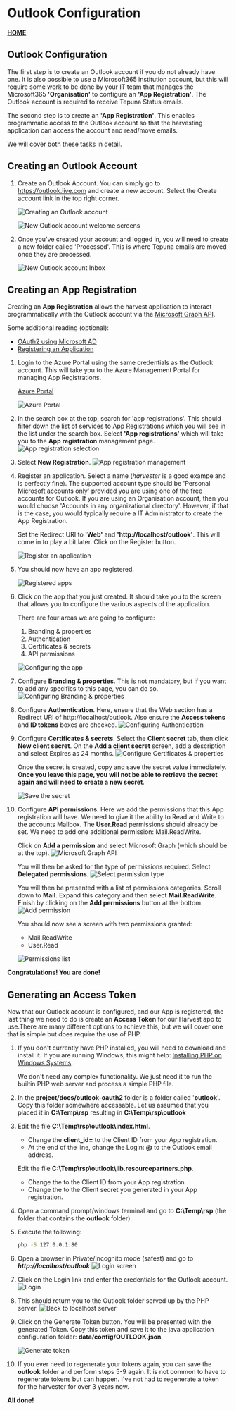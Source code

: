 # Outlook Configuration
__[HOME](README.md)__

## Outlook Configuration
The first step is to create an Outlook account if you do not already have one. It is also possible to use a Microsoft365 institution account, but this will require some work to be done by your IT team that manages the Microsoft365 __'Organisation'__ to configure an __'App Registration'__. The Outlook account is required to receive Tepuna Status emails.

The second step is to create an __'App Registration'__. This enables programmatic access to the Outlook account so that the harvesting application can access the account and read/move emails.

We will cover both these tasks in detail.

## Creating an Outlook Account

1. Create an Outlook Account. You can simply go to https://outlook.live.com and create a new account. Select the Create account link in the top right corner.

   ![Creating an Outlook account](outlook-oauth2/outlook-oauth2-01.png)

   ![New Outlook account welcome screens](outlook-oauth2/outlook-oauth2-02.png)

2. Once you've created your account and logged in, you will need to create a new folder called 'Processed'. This is where Tepuna emails are moved once they are processed.
 
   ![New Outlook account Inbox](outlook-oauth2/outlook-oauth2-03.png)

## Creating an App Registration
Creating an __App Registration__ allows the harvest application to interact programmatically with the Outlook account via the [Microsoft Graph API](https://learn.microsoft.com/en-us/outlook/rest/get-started).

Some additional reading (optional):
- [OAuth2 using Microsoft AD](https://learn.microsoft.com/en-us/azure/active-directory/develop/)
- [Registering an Application](https://learn.microsoft.com/en-us/azure/active-directory/develop/quickstart-register-app)


1. Login to the Azure Portal using the same credentials as the Outlook account. This will take you to the Azure Management Portal for managing App Registrations.

   [Azure Portal ](https://portal.azure.com/)

   ![Azure Portal](outlook-oauth2/outlook-oauth2-04.png)

2. In the search box at the top, search for 'app registrations'. This should filter down the list of services to App Registrations which you will see in the list under the search box. Select __'App registrations'__ which will take you to the __App registration__ management page.
   ![App registration selection](outlook-oauth2/outlook-oauth2-05.png)

3. Select __New Registration__.
   ![App registration management](outlook-oauth2/outlook-oauth2-06.png)

4. Register an application. Select a name (_harvester_ is a good exampe and is perfectly fine). The supported account type should be 'Personal Microsoft accounts only' provided you are using one of the free accounts for Outlook. If you are using an Organisation account, then you would choose 'Accounts in any organizational directory'. However, if that is the case, you would typically require a IT Administrator to create the App Registration.
   
   Set the Redirect URI to __'Web'__ and __'http://localhost/outlook'__. This will come in to play a bit later. Click on the Register button.

   ![Register an application](outlook-oauth2/outlook-oauth2-07.png)

5. You should now have an app registered.
   
   ![Registered apps](outlook-oauth2/outlook-oauth2-08.png)

6. Click on the app that you just created. It should take you to the screen that allows you to configure the various aspects of the application.
   
   There are four areas we are going to configure:
   1. Branding & properties
   2. Authentication
   3. Certificates & secrets
   4. API permissions

   ![Configuring the app](outlook-oauth2/outlook-oauth2-09.png)

7. Configure __Branding & properties__. This is not mandatory, but if you want to add any specifics to this page, you can do so.
   ![Configuring Branding & properties](outlook-oauth2/outlook-oauth2-10.png)

8. Configure __Authentication__. Here, ensure that the Web section has a Redirect URI of http://localhost/outlook. Also ensure the __Access tokens__ and __ID tokens__ boxes are checked.
   ![Configuring Authentication](outlook-oauth2/outlook-oauth2-11.png)

9. Configure __Certificates & secrets__. Select the __Client secret__ tab, then click __New client secret__. On the __Add a client secret__ screen, add a description and select Expires as 24 months.
   ![Configure Certificates & properties](outlook-oauth2/outlook-oauth2-12.png)

   Once the secret is created, copy and save the secret value immediately. __Once you leave this page, you will not be able to retrieve the secret again and will need to create a new secret__.

   ![Save the secret](outlook-oauth2/outlook-oauth2-13.png)

10. Configure __API permissions__. Here we add the permissions that this App registration will have. We need to give it the ability to Read and Write to the accounts Mailbox. The __User.Read__ permissions should already be set. We need to add one additional permission: Mail.ReadWrite.

    Click on __Add a permission__ and select Microsoft Graph (which should be at the top).
    ![Microsoft Graph API](outlook-oauth2/outlook-oauth2-14.png)

    You will then be asked for the type of permissions required. Select __Delegated permissions__.
    ![Select permission type](outlook-oauth2/outlook-oauth2-15.png)
    
    You will then be presented with a list of permissions categories. Scroll down to __Mail__. Expand this category and then select __Mail.ReadWrite__. Finish by clicking on the __Add permissions__ button at the bottom.
    ![Add permission](outlook-oauth2/outlook-oauth2-16.png)

    You should now see a screen with two permissions granted:
    - Mail.ReadWrite
    - User.Read
    
    ![Permissions list](outlook-oauth2/outlook-oauth2-17.png)

__Congratulations! You are done!__

## Generating an Access Token
Now that our Outlook account is configured, and our App is registered, the last thing we need to do is create an __Access Token__ for our Harvest app to use.There are many different options to achieve this, but we will cover one that is simple but does require the use of PHP.

1. If you don't currently have PHP installed, you will need to download and install it. If you are running Windows, this might help: [Installing PHP on Windows Systems](https://www.php.net/manual/en/install.windows.php).
   
   We don't need any complex functionality. We just need it to run the builtin PHP web server and process a simple PHP file.

2. In the __project/docs/outlook-oauth2__ folder is a folder called '__outlook__'. Copy this folder somewhere accessable. Let us assumed that you placed it in __C:\Temp\rsp__ resulting in __C:\Temp\rsp\outlook__ 

3. Edit the file __C:\Temp\rsp\outlook\index.html__.
   - Change the __client_id=__ to the Client ID from your App registration.
   - At the end of the line, change the Login: ____@____ to the Outlook email address.
   
   Edit the file __C:\Temp\rsp\outlook\lib.resourcepartners.php__.
   - Change the __<input type="hidden" name="client_id" value="xxx" />__ to the Client ID from your App registration.
   - Change the __<input type="hidden" name="client_secret" value="xxx" />__ to the Client secret you generated in your App registration.

4. Open a command prompt/windows terminal and go to __C:\Temp\rsp__ (the folder that contains the __outlook__ folder).
   
5. Execute the following:
   ```bash
   php -S 127.0.0.1:80
   ```

6. Open a browser in Private/Incognito mode (safest) and go to ___http://localhost/outlook___
   ![Login screen](outlook-oauth2/outlook-oauth2-18.png)

7. Click on the Login link and enter the credentials for the Outlook account.
   ![Login](outlook-oauth2/outlook-oauth2-19.png)

8. This should return you to the Outlook folder served up by the PHP server.
   ![Back to localhost server](outlook-oauth2/outlook-oauth2-20.png)

9. Click on the Generate Token button. You will be presented with the generated Token. Copy this token and save it to the java application configuration folder: __data/config/OUTLOOK.json__
  
   ![Generate token](outlook-oauth2/outlook-oauth2-21.png)

10. If you ever need to regenerate your tokens again, you can save the __outlook__ folder and perform steps 5-9 again. It is not common to have to regenerate tokens but can happen. I've not had to regenerate a token for the harvester for over 3 years now.

__All done!__
